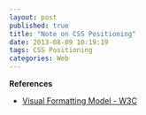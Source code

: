 ```yaml
---
layout: post
published: true
title: "Note on CSS Positioning"
date: 2013-08-09 10:19:19
tags: CSS Positioning
categories: Web
---
```


**References**

- [Visual Formatting Model - W3C](http://www.w3.org/TR/CSS2/visuren.html#dis-pos-flo)
